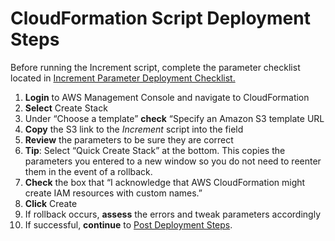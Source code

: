 # CloudFormation Script Deployment Steps

Before running the Increment script, complete the parameter checklist located in [Increment Parameter Deployment Checklist.](increment-parameter-deployment-checklist.md)

1. **Login** to AWS Management Console and navigate to CloudFormation
2. **Select** Create Stack
3. Under “Choose a template” **check** “Specify an Amazon S3 template URL 
4. **Copy** the S3 link to the _Increment_ script into the field
5. **Review** the parameters to be sure they are correct
6. **Tip**: Select “Quick Create Stack” at the bottom. This copies the parameters you entered to a new window so you do not need to reenter them in the event of a rollback.
7. **Check** the box that “I acknowledge that AWS CloudFormation might create IAM resources with custom names.”
8. **Click** Create
9. If rollback occurs, **assess** the errors and tweak parameters accordingly 
10. If successful, **continue** to [Post Deployment Steps](post-deployment-steps.md).



